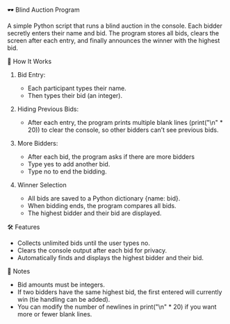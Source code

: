 🕶️ Blind Auction Program

A simple Python script that runs a blind auction in the console.
Each bidder secretly enters their name and bid. The program stores all bids, clears the screen after each entry, and finally announces the winner with the highest bid.



📝 How It Works

1. Bid Entry:  
    - Each participant types their name.  
    - Then types their bid (an integer).  

2. Hiding Previous Bids:  
    - After each entry, the program prints multiple blank lines (print("\n" * 20)) to clear the   console, so other bidders can’t see previous bids.

3. More Bidders:
    - After each bid, the program asks if there are more bidders
    - Type yes to add another bid.
    - Type no to end the bidding.

4. Winner Selection
    - All bids are saved to a Python dictionary {name: bid}.
    - When bidding ends, the program compares all bids.
    - The highest bidder and their bid are displayed.




🛠 Features

- Collects unlimited bids until the user types no.  
- Clears the console output after each bid for privacy.  
- Automatically finds and displays the highest bidder and their bid.  



📄 Notes

- Bid amounts must be integers.  
- If two bidders have the same highest bid, the first entered will currently win (tie handling can be added).  
- You can modify the number of newlines in print("\n" * 20) if you want more or fewer blank lines.